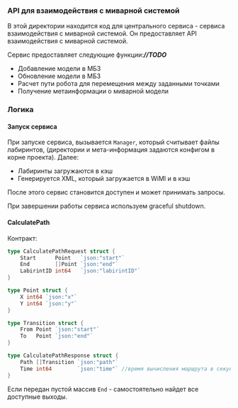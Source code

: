 ### API для взаимодействия с миварной системой
В этой директории находится код для центрального сервиса - сервиса взаимодействия с миварной системой. 
Он предоставляет API взаимодействия с миварной системой. 

Сервис предоставляет следующие функции:**_//TODO_**
- Добавление модели в МБЗ
- Обновление модели в МБЗ
- Расчет пути робота для перемещения между заданными точками
- Получение метаинформации о миварной модели

### Логика
#### Запуск сервиса
При запуске сервиса, вызывается ```Manager```, который считывает файлы лабиринтов,
(директории и мета-информация задаются конфигом в корне проекта).
Далее:
- Лабиринты загружаются в кэш
- Генерируется XML, который загружается в WiMI и в кэш

После этого сервис становится доступен и может принимать запросы.

При завершении работы сервиса используем graceful shutdown.
#### CalculatePath
Контракт:
```go
type CalculatePathRequest struct {
	Start      Point   `json:"start"`
	End        []Point `json:"end"`
	LabirintID int64   `json:"labirintID"`
}

type Point struct {
	X int64 `json:"x"`
	Y int64 `json:"y"`
}

type Transition struct {
	From Point `json:"start"`
	To   Point `json:"end"`
}

type CalculatePathResponse struct {
	Path []Transition `json:"path"`
	Time int64        `json:"time"` //время вычисления маршрута в секундах
}

```
Если передан пустой массив ```End``` - самостоятельно найдет все доступные выходы.
